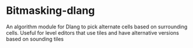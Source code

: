 # Bitmasking-dlang

An algorithm module for Dlang to pick alternate cells based on surrounding cells. 
Useful for level editors that use tiles and have alternative versions based on sounding tiles
